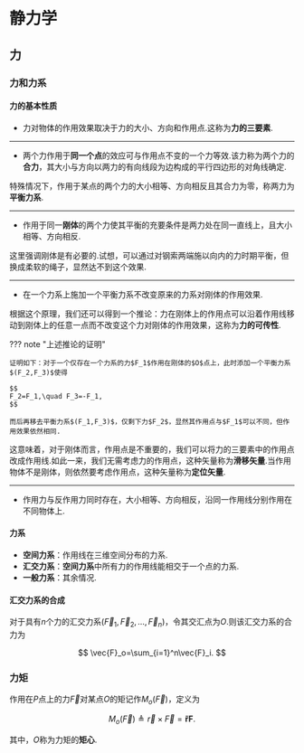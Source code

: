 # 静力学

## 力

### 力和力系

#### 力的基本性质

+ 力对物体的作用效果取决于力的大小、方向和作用点.这称为**力的三要素**.

---

+ 两个力作用于**同一个点**的效应可与作用点不变的一个力等效.该力称为两个力的**合力**，其大小与方向以两力的有向线段为边构成的平行四边形的对角线确定.

特殊情况下，作用于某点的两个力的大小相等、方向相反且其合力为零，称两力为**平衡力系**.

---

+ 作用于同一**刚体**的两个力使其平衡的充要条件是两力处在同一直线上，且大小相等、方向相反.

这里强调刚体是有必要的.试想，可以通过对钢索两端施以向内的力时期平衡，但换成柔软的绳子，显然达不到这个效果.

---

+ 在一个力系上施加一个平衡力系不改变原来的力系对刚体的作用效果.

根据这个原理，我们还可以得到一个推论：力在刚体上的作用点可以沿着作用线移动到刚体上的任意一点而不改变这个力对刚体的作用效果，这称为**力的可传性**.

??? note "上述推论的证明"

    证明如下：对于一个仅存在一个力系的力$F_1$作用在刚体的$O$点上，此时添加一个平衡力系$(F_2,F_3)$使得

    $$
    F_2=F_1,\quad F_3=-F_1,
    $$

    而后再移去平衡力系$(F_1,F_3)$，仅剩下力$F_2$，显然其作用点与$F_1$可以不同，但作用效果依然相同.

这意味着，对于刚体而言，作用点是不重要的，我们可以将力的三要素中的作用点改成作用线.如此一来，我们无需考虑力的作用点，这种矢量称为**滑移矢量**.当作用物体不是刚体，则依然要考虑作用点，这种矢量称为**定位矢量**.

---

+ 作用力与反作用力同时存在，大小相等、方向相反，沿同一作用线分别作用在不同物体上.

#### 力系

+ **空间力系**：作用线在三维空间分布的力系.
+ **汇交力系**：**空间力系**中所有力的作用线能相交于一个点的力系.
+ **一般力系**：其余情况.

#### 汇交力系的合成

对于具有$n$个力的汇交力系$(\vec{F}_1,\vec{F}_2,\dots,\vec{F}_n)$，令其交汇点为$O$.则该汇交力系的合力为

$$
\vec{F}_o=\sum_{i=1}^n\vec{F}_i.
$$

### 力矩

作用在$P$点上的力$\vec{F}$对某点$O$的矩记作$M_o(\vec{F})$，定义为

$$
M_o(\vec{F})\triangleq\vec{r}\times\vec{F}=\boldsymbol{\widetilde{r}}\boldsymbol{F}.
$$

其中，$O$称为力矩的**矩心**.
